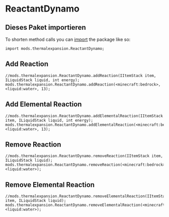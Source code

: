 # ReactantDynamo

## Dieses Paket importieren

To shorten method calls you can [import](/AdvancedFunctions/Import/) the package like so:

    import mods.thermalexpansion.ReactantDynamo;
    

## Add Reaction

    //mods.thermalexpansion.ReactantDynamo.addReaction(IItemStack item, ILiquidStack liquid, int energy);
    mods.thermalexpansion.ReactantDynamo.addReaction(<minecraft:bedrock>, <liquid:water>, 13);
    

## Add Elemental Reaction

    //mods.thermalexpansion.ReactantDynamo.addElementalReaction(IItemStack item, ILiquidStack liquid, int energy);
    mods.thermalexpansion.ReactantDynamo.addElementalReaction(<minecraft:bedrock>, <liquid:water>, 13);
    

## Remove Reaction

    //mods.thermalexpansion.ReactantDynamo.removeReaction(IItemStack item, ILiquidStack liquid);
    mods.thermalexpansion.ReactantDynamo.removeReaction(<minecraft:bedrock>, <liquid:water>);
    

## Remove Elemental Reaction

    //mods.thermalexpansion.ReactantDynamo.removeElementalReaction(IItemStack item, ILiquidStack liquid);
    mods.thermalexpansion.ReactantDynamo.removeElementalReaction(<minecraft:bedrock>, <liquid:water>);